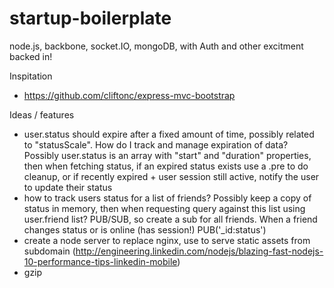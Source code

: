 startup-boilerplate
===================

node.js, backbone, socket.IO, mongoDB, with Auth and other excitment backed in!

Inspitation
- https://github.com/cliftonc/express-mvc-bootstrap



Ideas / features
- user.status should expire after a fixed amount of time, possibly related to "statusScale". How do I track and manage expiration of data? Possibly user.status is an array with "start" and "duration" properties, then when fetching status, if an expired status exists use a .pre to do cleanup, or if recently expired + user session still active, notify the user to update their status
- how to track users status for a list of friends? Possibly keep a copy of status in memory, then when requesting query against this list using user.friend list? PUB/SUB, so create a sub for all friends. When a friend changes status or is online (has session!) PUB('_id:status')
- create a node server to replace nginx, use to serve static assets from subdomain (http://engineering.linkedin.com/nodejs/blazing-fast-nodejs-10-performance-tips-linkedin-mobile)
- gzip
